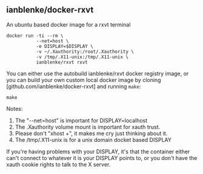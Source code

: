 ## ianblenke/docker-rxvt

An ubuntu based docker image for a rxvt terminal

    docker run -ti --rm \
               --net=host \
               -e DISPLAY=$DISPLAY \
               -v ~/.Xauthority:/root/.Xauthority \
               -v /tmp/.X11-unix:/tmp/.X11-unix \
               ianblenke/rxvt rxvt

You can either use the autobuild ianblenke/rxvt docker registry image, or you can build your own custom local docker image by cloning [github.com/ianblenke/docker-rxvt] and running `make`:

    make

Notes:

1. The "--net=host" is important for DISPLAY=localhost
2. The .Xauthority volume mount is important for xauth trust.
3. Please don't "xhost +", it makes me cry just thinking about it.
4. The /tmp/.X11-unix is for a unix domain docket based DISPLAY

If you're having problems with your DISPLAY, it's that the container either can't connect to whatever it is your DISPLAY points to, or you don't have the xauth cookie rights to talk to the X server.

